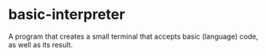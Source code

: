 # basic-interpreter
A program that creates a small terminal that accepts basic (language) code, as well as its result. 
